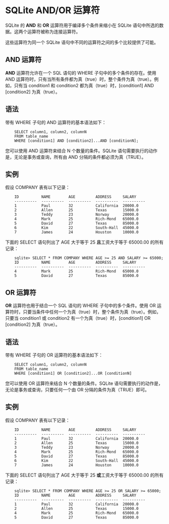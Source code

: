 # SQLite AND/OR 运算符

SQLite 的 **AND** 和 **OR** 运算符用于编译多个条件来缩小在 SQLite 语句中所选的数据。这两个运算符被称为连接运算符。

这些运算符为同一个 SQLite 语句中不同的运算符之间的多个比较提供了可能。

## AND 运算符
**AND** 运算符允许在一个 SQL 语句的 WHERE 子句中的多个条件的存在。使用 AND 运算符时，只有当所有条件都为真（true）时，整个条件为真（true）。例如，只有当 condition1 和 condition2 都为真（true）时，[condition1] AND [condition2] 为真（true）。

## 语法

带有 WHERE 子句的 AND 运算符的基本语法如下：

```
    SELECT column1, column2, columnN
    FROM table_name
    WHERE [condition1] AND [condition2]...AND [conditionN];
```

您可以使用 AND 运算符来结合 N 个数量的条件。SQLite 语句需要执行的动作是，无论是事务或查询，所有由 AND 分隔的条件都必须为真（TRUE）。

## 实例

假设 COMPANY 表有以下记录：

```
    ID          NAME        AGE         ADDRESS     SALARY
    ----------  ----------  ----------  ----------  ----------
    1           Paul        32          California  20000.0
    2           Allen       25          Texas       15000.0
    3           Teddy       23          Norway      20000.0
    4           Mark        25          Rich-Mond   65000.0
    5           David       27          Texas       85000.0
    6           Kim         22          South-Hall  45000.0
    7           James       24          Houston     10000.0
```

下面的 SELECT 语句列出了 AGE 大于等于 25 **且**工资大于等于 65000.00 的所有记录：

```
    sqlite> SELECT * FROM COMPANY WHERE AGE >= 25 AND SALARY >= 65000;
    ID          NAME        AGE         ADDRESS     SALARY
    ----------  ----------  ----------  ----------  ----------
    4           Mark        25          Rich-Mond   65000.0
    5           David       27          Texas       85000.0
```

## OR 运算符
**OR** 运算符也用于结合一个 SQL 语句的 WHERE 子句中的多个条件。使用 OR 运算符时，只要当条件中任何一个为真（true）时，整个条件为真（true）。例如，只要当 condition1 或 condition2 有一个为真（true）时，[condition1] OR [condition2] 为真（true）。

## 语法

带有 WHERE 子句的 OR 运算符的基本语法如下：

```
    SELECT column1, column2, columnN
    FROM table_name
    WHERE [condition1] OR [condition2]...OR [conditionN]
```

您可以使用 OR 运算符来结合 N 个数量的条件。SQLite 语句需要执行的动作是，无论是事务或查询，只要任何一个由 OR 分隔的条件为真（TRUE）即可。

## 实例

假设 COMPANY 表有以下记录：

```
    ID          NAME        AGE         ADDRESS     SALARY
    ----------  ----------  ----------  ----------  ----------
    1           Paul        32          California  20000.0
    2           Allen       25          Texas       15000.0
    3           Teddy       23          Norway      20000.0
    4           Mark        25          Rich-Mond   65000.0
    5           David       27          Texas       85000.0
    6           Kim         22          South-Hall  45000.0
    7           James       24          Houston     10000.0
```

下面的 SELECT 语句列出了 AGE 大于等于 25 **或**工资大于等于 65000.00 的所有记录：

```
    sqlite> SELECT * FROM COMPANY WHERE AGE >= 25 OR SALARY >= 65000;
    ID          NAME        AGE         ADDRESS     SALARY
    ----------  ----------  ----------  ----------  ----------
    1           Paul        32          California  20000.0
    2           Allen       25          Texas       15000.0
    4           Mark        25          Rich-Mond   65000.0
    5           David       27          Texas       85000.0
```
